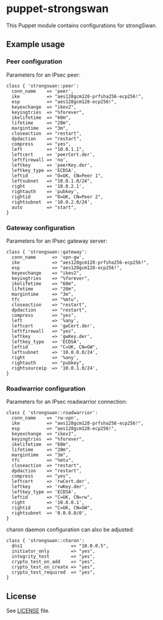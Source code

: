 # puppet-strongswan

This Puppet module contains configurations for strongSwan.

## Example usage

### Peer configuration

Parameters for an IPsec peer:

```
class { 'strongswan::peer':
  conn_name    => 'peer',
  ike          => "aes128gcm128-prfsha256-ecp256!",
  esp          => "aes128gcm128-ecp256!",
  keyexchange  => "ikev2",
  keyingtries  => "%forever",
  ikelifetime  => "60m",
  lifetime     => "20m",
  margintime   => "3m",
  closeaction  => "restart",
  dpdaction    => "restart",
  compress     => "yes",
  left         => "10.0.1.1",
  leftcert     => 'peerCert.der',
  leftfirewall => 'no',
  leftkey      => 'peerKey.der',
  leftkey_type => 'ECDSA',
  leftid       => "O=UK, CN=Peer 1",
  leftsubnet   => "10.0.1.0/24",
  right        => '10.0.2.1',
  rightauth    => 'pubkey',
  rightid      => "O=UK, CN=Peer 2",
  rightsubnet  => '10.0.2.0/24',
  auto         => "start",
}
```

### Gateway configuration

Parameters for an IPsec gateway server:
```
class { 'strongswan::gateway':
  conn_name      => 'vpn-gw',
  ike            => "aes128gcm128-prfsha256-ecp256!",
  esp            => "aes128gcm128-ecp256!",
  keyexchange    => "ikev2",
  keyingtries    => "%forever",
  ikelifetime    => "60m",
  lifetime       => "20m",
  margintime     => "3m",
  tfc            => "%mtu",
  closeaction    => "restart",
  dpdaction      => "restart",
  compress       => "yes",
  left           => '%any',
  leftcert       => 'gwCert.der',
  leftfirewall   => "yes",
  leftkey        => 'gwKey.der',
  leftkey_type   => 'ECDSA',
  leftid         => "C=UK, CN=GW",
  leftsubnet     => '10.0.0.0/24',
  right          => '%any',
  rightauth      => "pubkey",
  rightsourceip  => '10.0.1.0/24',
}
```

### Roadwarrior configuration

Parameters for an IPsec roadwarrior connection:
```
class { 'strongswan::roadwarrior':
  conn_name    => 'rw-vpn',
  ike          => "aes128gcm128-prfsha256-ecp256!",
  esp          => "aes128gcm128-ecp256!",
  keyexchange  => "ikev2",
  keyingtries  => "%forever",
  ikelifetime  => "60m",
  lifetime     => "20m",
  margintime   => "3m",
  tfc          => "%mtu",
  closeaction  => "restart",
  dpdaction    => "restart",
  compress     => "yes",
  leftcert     => 'rwCert.der',
  leftkey      => 'rwKey.der',
  leftkey_type => 'ECDSA',
  leftid       => "C=UK, CN=rw",
  right        => '10.0.0.1',
  rightid      => "C=UK, CN=GW",
  rightsubnet  => '0.0.0.0/0',
}
```

charon daemon configuration can also be adjusted:

```
class { 'strongswan::charon':
  dns1                  => "10.0.0.5",
  initiator_only        => "yes",
  integrity_test        => "yes",
  crypto_test_on_add    => "yes",
  crypto_test_on_create => "yes",
  crypto_test_required  => "yes",
}
```

## License

See [LICENSE](LICENSE) file.
